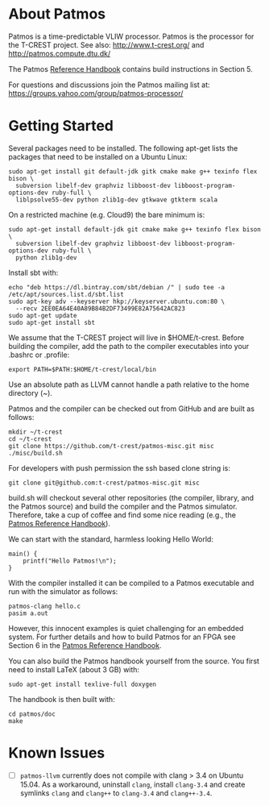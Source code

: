 About Patmos
============

Patmos is a time-predictable VLIW processor.
Patmos is the processor for the T-CREST project.
See also: http://www.t-crest.org/ and http://patmos.compute.dtu.dk/

The Patmos [Reference Handbook](http://patmos.compute.dtu.dk/patmos_handbook.pdf)
contains build instructions in Section 5.

For questions and discussions join the Patmos mailing list at:
https://groups.yahoo.com/group/patmos-processor/

Getting Started
===============

Several packages need to be installed.
The following apt-get lists the packages that need to be
installed on a Ubuntu Linux:

    sudo apt-get install git default-jdk gitk cmake make g++ texinfo flex bison \
      subversion libelf-dev graphviz libboost-dev libboost-program-options-dev ruby-full \
      liblpsolve55-dev python zlib1g-dev gtkwave gtkterm scala

On a restricted machine (e.g. Cloud9) the bare minimum is:

    sudo apt-get install default-jdk git cmake make g++ texinfo flex bison \
      subversion libelf-dev graphviz libboost-dev libboost-program-options-dev ruby-full \
      python zlib1g-dev

Install sbt with:

    echo "deb https://dl.bintray.com/sbt/debian /" | sudo tee -a /etc/apt/sources.list.d/sbt.list
    sudo apt-key adv --keyserver hkp://keyserver.ubuntu.com:80 \
      --recv 2EE0EA64E40A89B84B2DF73499E82A75642AC823
    sudo apt-get update
    sudo apt-get install sbt

We assume that the T-CREST project will live in $HOME/t-crest.
Before building the compiler, add the path
to the compiler executables into your .bashrc or .profile:

    export PATH=$PATH:$HOME/t-crest/local/bin

Use an absolute path as LLVM cannot handle a path relative to the
home directory (~).

Patmos and the compiler can be checked out from GitHub and are built as follows:

    mkdir ~/t-crest
    cd ~/t-crest
    git clone https://github.com/t-crest/patmos-misc.git misc
    ./misc/build.sh

For developers with push permission the ssh based clone string is:

    git clone git@github.com:t-crest/patmos-misc.git misc

build.sh will checkout several other repositories (the compiler, library,
and the Patmos source) and
build the compiler and the Patmos simulator.
Therefore, take a cup of coffee and find some nice reading
(e.g., the [Patmos Reference Handbook](http://patmos.compute.dtu.dk/patmos_handbook.pdf)).


We can start with the standard, harmless looking Hello
World:

    main() {
        printf("Hello Patmos!\n");
    }

With the compiler installed it can be compiled to a Patmos executable
and run with the simulator as follows:

    patmos-clang hello.c
    pasim a.out

However, this innocent examples is quiet challenging for an embedded system.
For further details and how to build Patmos for an FPGA see Section 6 in the
[Patmos Reference Handbook](http://patmos.compute.dtu.dk/patmos_handbook.pdf).

You can also build the Patmos handbook yourself from the source.
You first need to install LaTeX (about 3 GB) with:

    sudo apt-get install texlive-full doxygen

The handbook is then built with:

    cd patmos/doc
    make


Known Issues
============

- [ ] `patmos-llvm` currently does not compile with clang > 3.4 on Ubuntu 15.04.
      As a workaround, uninstall `clang`, install `clang-3.4` and create symlinks
      `clang` and `clang++` to `clang-3.4` and `clang++-3.4`.


